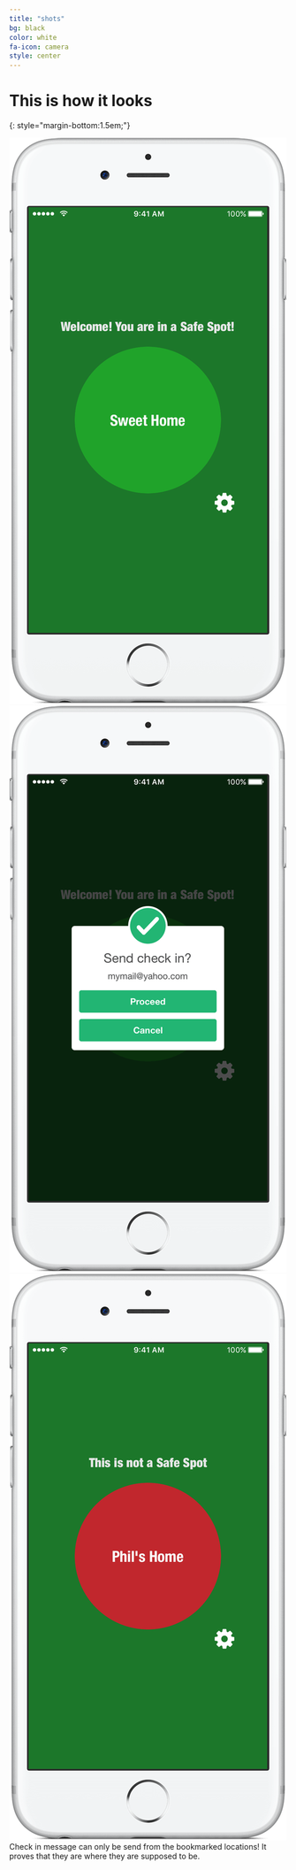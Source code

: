 ```yaml
---
title: "shots"
bg: black
color: white
fa-icon: camera
style: center
---
```




# This is how it looks
{: style="margin-bottom:1.5em;"}
<div>
<a href="img/shots/6_s1_framed.png"><img class="row small column" src="img/shots/6_s1_framed.png" alt="Login to Facebook to find who deleted you" title="Just login to Facebook and find out who unfriended you" /></a>
<a href="img/shots/6_s2_framed.png"><img class="row small column" src="img/shots/6_s2_framed.png" alt="Facebook deleted friends and new friends" title="Facebook deleted friends and new friends" /></a>
<a href="img/shots/6_s3_framed.png"><img class="row small column" src="img/shots/6_s3_framed.png" alt="And the detailed list of who unfriended you" title="And the detailed list of who unfriended you" /></a>
</div>
Check in message can only be send from the bookmarked locations! It proves that they are where they are supposed to be.